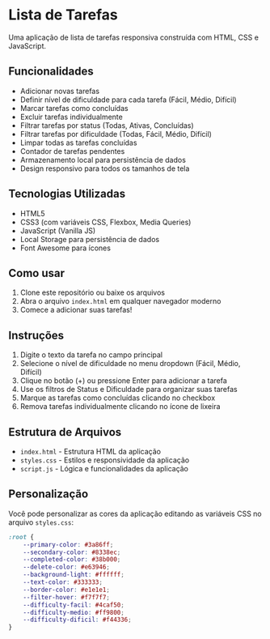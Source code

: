 # Lista de Tarefas

Uma aplicação de lista de tarefas responsiva construída com HTML, CSS e JavaScript.

## Funcionalidades

- Adicionar novas tarefas
- Definir nível de dificuldade para cada tarefa (Fácil, Médio, Difícil)
- Marcar tarefas como concluídas
- Excluir tarefas individualmente
- Filtrar tarefas por status (Todas, Ativas, Concluídas)
- Filtrar tarefas por dificuldade (Todas, Fácil, Médio, Difícil)
- Limpar todas as tarefas concluídas
- Contador de tarefas pendentes
- Armazenamento local para persistência de dados
- Design responsivo para todos os tamanhos de tela

## Tecnologias Utilizadas

- HTML5
- CSS3 (com variáveis CSS, Flexbox, Media Queries)
- JavaScript (Vanilla JS)
- Local Storage para persistência de dados
- Font Awesome para ícones

## Como usar

1. Clone este repositório ou baixe os arquivos
2. Abra o arquivo `index.html` em qualquer navegador moderno
3. Comece a adicionar suas tarefas!

## Instruções

1. Digite o texto da tarefa no campo principal
2. Selecione o nível de dificuldade no menu dropdown (Fácil, Médio, Difícil)
3. Clique no botão (+) ou pressione Enter para adicionar a tarefa
4. Use os filtros de Status e Dificuldade para organizar suas tarefas
5. Marque as tarefas como concluídas clicando no checkbox
6. Remova tarefas individualmente clicando no ícone de lixeira

## Estrutura de Arquivos

- `index.html` - Estrutura HTML da aplicação
- `styles.css` - Estilos e responsividade da aplicação
- `script.js` - Lógica e funcionalidades da aplicação

## Personalização

Você pode personalizar as cores da aplicação editando as variáveis CSS no arquivo `styles.css`:

```css
:root {
    --primary-color: #3a86ff;
    --secondary-color: #8338ec;
    --completed-color: #38b000;
    --delete-color: #e63946;
    --background-light: #ffffff;
    --text-color: #333333;
    --border-color: #e1e1e1;
    --filter-hover: #f7f7f7;
    --difficulty-facil: #4caf50;
    --difficulty-medio: #ff9800;
    --difficulty-dificil: #f44336;
}
``` 